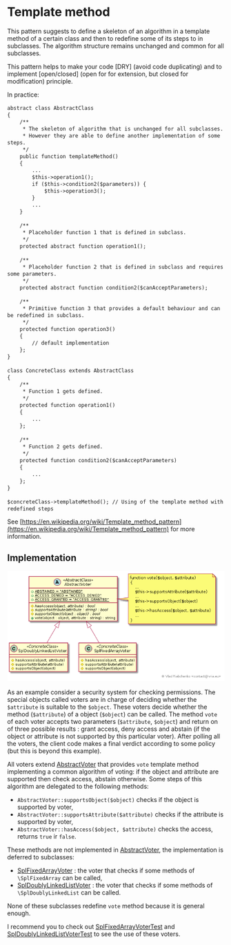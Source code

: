 Template method
===============

This pattern suggests to define a skeleton of an algorithm in a template method of a certain class 
and then to redefine some of its steps to in subclasses. The algorithm structure remains unchanged and common for all subclasses. 

This pattern helps to make your code [DRY] (avoid code duplicating) 
and to implement [open/closed] (open for for extension, but closed for modification) principle.

In practice:

```
abstract class AbstractClass
{
    /**
     * The skeleton of algorithm that is unchanged for all subclasses.
     * However they are able to define another implementation of some steps.   
     */
    public function templateMethod() 
    {
        ...
        $this->operation1();
        if ($this->condition2($parameters)) {
            $this->operation3();        
        }
        ...
    }
    
    /**
     * Placeholder function 1 that is defined in subclass.
     */
    protected abstract function operation1();
    
    /**
     * Placeholder function 2 that is defined in subclass and requires some parameters.
     */
    protected abstract function condition2($canAcceptParameters);
    
    /**
     * Primitive function 3 that provides a default behaviour and can be redefined in subclass. 
     */
    protected function operation3() 
    {
        // default implementation        
    };
}

class ConcreteClass extends AbstractClass 
{
    /**
     * Function 1 gets defined.
     */
    protected function operation1() 
    {
        ...
    };
    
    /**
     * Function 2 gets defined.
     */
    protected function condition2($canAcceptParameters) 
    {
        ...
    };
}

$concreteClass->templateMethod(); // Using of the template method with redefined steps 
```

See [https://en.wikipedia.org/wiki/Template_method_pattern](https://en.wikipedia.org/wiki/Template_method_pattern) for more information.

## Implementation

![Template method pattern class diagram](doc/template_method_class_diagram.png)

As an example consider a security system for checking permissions. The special objects called voters are in charge of
deciding whether the `$attribute` is suitable to the `$object`. 
These voters decide whether the method (`$attribute`) of a object (`$object`) can be called. 
The method `vote` of each voter accepts two parameters (`$attribute`, `$object`) and return on of three possible results :
grant access, deny access and abstain (if the object or attribute is not supported by this particular voter).
After polling all the voters, the client code makes a final verdict according to some policy (but this is beyond this example).

All voters extend [AbstractVoter] that provides `vote` template method implementing a common algorithm of voting: 
if the object and attribute are supported then check access, abstain otherwise. 
Some steps of this algorithm are delegated to the following methods:
- `AbstractVoter::supportsObject($object)` checks if the object is supported by voter,
- `AbstractVoter::supportsAttribute($attribute)` checks if the attribute is supported by voter,
- `AbstractVoter::hasAccess($object, $attribute)` checks the access, returns `true` ir `false`.

These methods are not implemented in [AbstractVoter], the implementation is deferred to subclasses:
- [SplFixedArrayVoter] : the voter that checks if some methods of `\SplFixedArray` can be called,
- [SplDoublyLinkedListVoter] : the voter that checks if some methods of `\SplDoublyLinkedList` can be called.

None of these subclasses redefine `vote` method because it is general enough.

I recommend you to check out [SplFixedArrayVoterTest] and [SplDoublyLinkedListVoterTest] to see the use of these voters.

[AbstractVoter]: AbstractVoter.php
[SplFixedArrayVoter]: SplFixedArrayVoter.php
[SplDoublyLinkedListVoter]: SplDoublyLinkedListVoter.php
[SplFixedArrayVoterTest]: Test/SplFixedArrayVoterTest.php
[SplDoublyLinkedListVoterTest]: Test/SplDoublyLinkedListVoterTest.php
